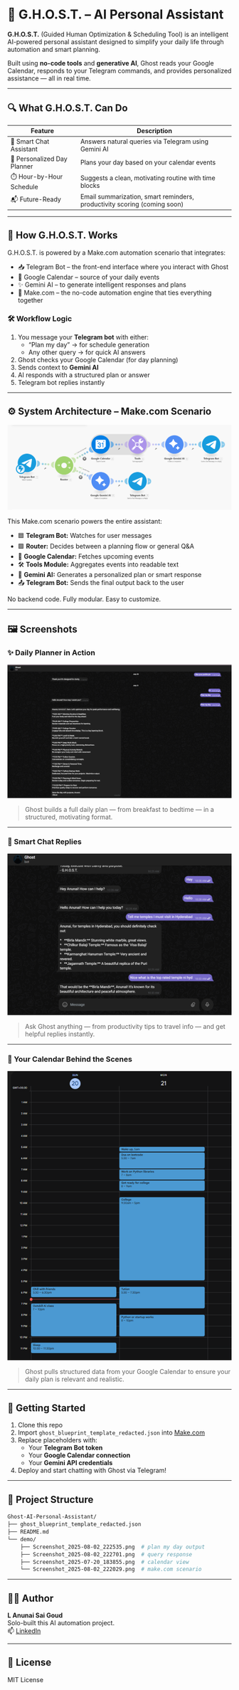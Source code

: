 # 👻 G.H.O.S.T. – AI Personal Assistant

**G.H.O.S.T.** (Guided Human Optimization & Scheduling Tool) is an intelligent AI-powered personal assistant designed to simplify your daily life through automation and smart planning.

Built using **no-code tools** and **generative AI**, Ghost reads your Google Calendar, responds to your Telegram commands, and provides personalized assistance — all in real time.

---

## 🔍 What G.H.O.S.T. Can Do

| Feature | Description |
|--------|-------------|
| 🧠 Smart Chat Assistant | Answers natural queries via Telegram using Gemini AI |
| 📅 Personalized Day Planner | Plans your day based on your calendar events |
| ⏱️ Hour-by-Hour Schedule | Suggests a clean, motivating routine with time blocks |
| 📬 Future-Ready | Email summarization, smart reminders, productivity scoring (coming soon) |

---

## 🧠 How G.H.O.S.T. Works

G.H.O.S.T. is powered by a Make.com automation scenario that integrates:

- 📥 Telegram Bot – the front-end interface where you interact with Ghost
- 📅 Google Calendar – source of your daily events
- ✨ Gemini AI – to generate intelligent responses and plans
- 🔧 Make.com – the no-code automation engine that ties everything together

### 🛠️ Workflow Logic

1. You message your **Telegram bot** with either:
   - “Plan my day” → for schedule generation
   - Any other query → for quick AI answers
2. Ghost checks your Google Calendar (for day planning)
3. Sends context to **Gemini AI**
4. AI responds with a structured plan or answer
5. Telegram bot replies instantly

---

## ⚙️ System Architecture – Make.com Scenario

![Make.com Scenario](demo/Screenshot_2025-08-02_222029.png)

This Make.com scenario powers the entire assistant:

- 🟦 **Telegram Bot:** Watches for user messages
- 🟩 **Router:** Decides between a planning flow or general Q&A
- 🔵 **Google Calendar:** Fetches upcoming events
- 🛠️ **Tools Module:** Aggregates events into readable text
- 🌟 **Gemini AI:** Generates a personalized plan or smart response
- 📤 **Telegram Bot:** Sends the final output back to the user

No backend code. Fully modular. Easy to customize.

---

## 🖼️ Screenshots

### ✨ Daily Planner in Action
![Plan my day](demo/Screenshot_2025-08-02_222535.png)
> Ghost builds a full daily plan — from breakfast to bedtime — in a structured, motivating format.

---

### 💬 Smart Chat Replies
![Smart replies](demo/Screenshot_2025-08-02_222701.png)
> Ask Ghost anything — from productivity tips to travel info — and get helpful replies instantly.

---

### 📅 Your Calendar Behind the Scenes
![Google Calendar](demo/Screenshot_2025-07-20_183855.png)
> Ghost pulls structured data from your Google Calendar to ensure your daily plan is relevant and realistic.

---

## 🚀 Getting Started

1. Clone this repo
2. Import `ghost_blueprint_template_redacted.json` into [Make.com](https://make.com)
3. Replace placeholders with:
   - Your **Telegram Bot token**
   - Your **Google Calendar connection**
   - Your **Gemini API credentials**
4. Deploy and start chatting with Ghost via Telegram!

---
## 📁 Project Structure

```bash
Ghost-AI-Personal-Assistant/
├── ghost_blueprint_template_redacted.json
├── README.md
└── demo/
    ├── Screenshot_2025-08-02_222535.png  # plan my day output
    ├── Screenshot_2025-08-02_222701.png  # query response
    ├── Screenshot_2025-07-20_183855.png  # calendar view
    └── Screenshot_2025-08-02_222029.png  # make.com scenario
```
---
## 👨‍💻 Author

**L Anunai Sai Goud**  
Solo-built this AI automation project.  
📫 [LinkedIn](https://www.linkedin.com/in/anunai/)

---

## 📄 License

MIT License
